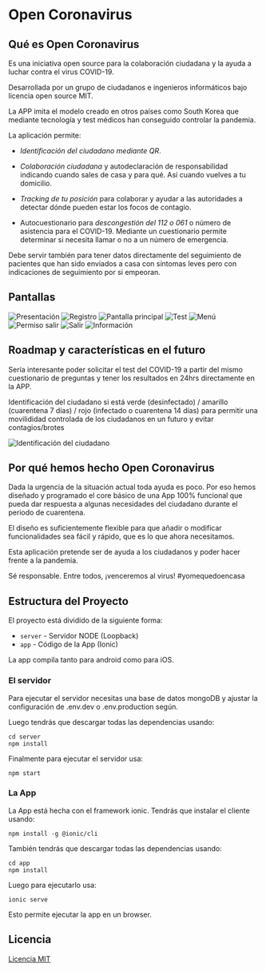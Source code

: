 # Open Coronavirus

## Qué es Open Coronavirus

Es una iniciativa open source para la colaboración ciudadana y la ayuda a luchar contra el virus COVID-19.

Desarrollada por un grupo de ciudadanos e ingenieros informáticos bajo licencia open source MIT.

La APP imita el modelo creado en otros países como South Korea que mediante tecnología y test médicos han conseguido controlar la pandemia.

La aplicación permite:

- *Identificación del ciudadano mediante QR*.

- *Colaboración ciudadana* y autodeclaración de responsabilidad indicando cuando sales de casa y para qué. Así cuando vuelves a tu domicilio.

- *Tracking de tu posición* para colaborar y ayudar a las autoridades a detectar dónde pueden estar los focos de contagio.

- Autocuestionario para *descongestión del 112 o 061* o número de asistencia para el COVID-19.  Mediante un cuestionario permite determinar si necesita llamar o no a un número de emergencia.

Debe servir también para tener datos directamente del seguimiento de pacientes que han sido enviados a casa con síntomas leves pero con indicaciones de seguimiento por si empeoran.

## Pantallas

![Presentación](screenshots/screen1.png?raw=true "Presentación")
![Registro](screenshots/screen2.png?raw=true "Registro")
![Pantalla principal](screenshots/screen3.png?raw=true "Pantalla principal")
![Test](screenshots/screen4.png?raw=true "Test")
![Menú](screenshots/screen5.png?raw=true "Menú")
![Permiso salir](screenshots/screen6.png?raw=true "Permiso salir")
![Salir](screenshots/screen7.png?raw=true "Salir")
![Información](screenshots/screen8.png?raw=true "Información")

## Roadmap y características en el futuro

Sería interesante poder solicitar el test del COVID-19 a partir del mismo cuestionario de preguntas y tener los resultados en 24hrs directamente en la APP.

Identificación del ciudadano si está verde (desinfectado) / amarillo (cuarentena 7 días) / rojo (infectado o cuarentena 14 días) para permitir una movilididad controlada de los ciudadanos en un futuro y evitar contagios/brotes

![Identificación del ciudadano](screenshots/identificacion-ciudadanos.png?raw=true "Identificación del ciudadano")

## Por qué hemos hecho Open Coronavirus

Dada la urgencia de la situación actual toda ayuda es poco. Por eso hemos diseñado y programado el core básico de una App 100% funcional que pueda dar respuesta a algunas necesidades del ciudadano durante el periodo de cuarentena.

El diseño es suficientemente flexible para que añadir o modificar funcionalidades sea fácil y rápido, que es lo que ahora necesitamos.

Esta aplicación pretende ser de ayuda a los ciudadanos y poder hacer frente a la pandemia.

Sé responsable. Entre todos, ¡venceremos al virus!
\#yomequedoencasa

## Estructura del Proyecto

El proyecto está dividido de la siguiente forma:

- `server` - Servidor NODE (Loopback)
- `app` - Código de la App (Ionic)

La app compila tanto para android como para iOS.

### El servidor

Para ejecutar el servidor necesitas una base de datos mongoDB y ajustar la configuración de .env.dev o .env.production según.

Luego tendrás que descargar todas las dependencias usando:

```
cd server
npm install
```

Finalmente para ejecutar el servidor usa:

```
npm start
```

### La App

La App está hecha con el framework ionic. Tendrás que instalar el cliente usando:

```
npm install -g @ionic/cli
```

También tendrás que descargar todas las dependencias usando:

```
cd app
npm install
```

Luego para ejecutarlo usa:

```
ionic serve
```

Esto permite ejecutar la app en un browser. 

## Licencia

[Licencia MIT](license.md)
